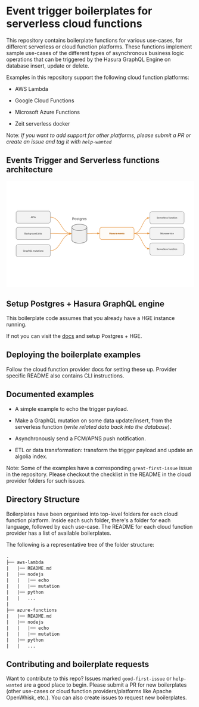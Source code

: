 # Event trigger boilerplates for serverless cloud functions

This repository contains boilerplate functions for various use-cases, for different serverless or cloud function platforms. These functions implement sample use-cases of the different types of asynchronous business logic operations that can be triggered by the Hasura GraphQL Engine on database insert, update or delete.

Examples in this repository support the following cloud function platforms:

* AWS Lambda

* Google Cloud Functions

* Microsoft Azure Functions

* Zeit serverless docker

Note: *If you want to add support for other platforms, please submit a PR or create an issue and tag it with `help-wanted`*


## Events Trigger and Serverless functions architecture

![Architecture diagram](assets/basic-event-triggers-arch-diagram.png)

## Setup Postgres + Hasura GraphQL engine
This boilerplate code assumes that you already have a HGE instance running.

If not you can visit the [docs](https://docs.hasura.io/1.0/graphql/manual/getting-started/index.html) and setup Postgres + HGE.

## Deploying the boilerplate examples

Follow the cloud function provider docs for setting these up. Provider specific README also contains CLI instructions.

## Documented examples

* A simple example to echo the trigger payload.

* Make a GraphQL mutation on some data update/insert, from the serverless function (*write related data back into the database*).

* Asynchronously send a FCM/APNS push notification.

* ETL or data transformation: transform the trigger payload and update an algolia index.

Note: Some of the examples have a corresponding `great-first-issue` issue in the repository. Please checkout the checklist in the README in the cloud provider folders for such issues.

## Directory Structure

Boilerplates have been organised into top-level folders for each cloud function platform. Inside each such folder, there's a folder for each language, followed by each use-case. The README for each cloud function provider has a list of available boilerplates.

The following is a representative tree of the folder structure:

    .
    ├── aws-lambda
    |   |── README.md
    |   |── nodejs
    |   |   |── echo
    |   |   |── mutation
    |   |── python
    |   |   ...
    |
    ├── azure-functions
    |   |── README.md 
    |   |── nodejs
    |   |   |── echo
    |   |   |── mutation
    |   |── python
    |   |   ...

    
## Contributing and boilerplate requests

Want to contribute to this repo? Issues marked `good-first-issue` or `help-wanted` are a good place to begin. Please submit a PR for new boilerplates (other use-cases or cloud function providers/platforms like Apache OpenWhisk, etc.). You can also create issues to request new boilerplates.
